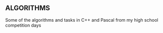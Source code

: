 ## ALGORITHMS

Some of the algorithms and tasks in C++ and Pascal from my high school competition days
